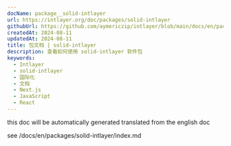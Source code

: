```yaml
---
docName: package__solid-intlayer
url: https://intlayer.org/doc/packages/solid-intlayer
githubUrl: https://github.com/aymericzip/intlayer/blob/main/docs/en/packages/solid-intlayer/index.md
createdAt: 2024-08-11
updatedAt: 2024-08-11
title: 包文档 | solid-intlayer
description: 查看如何使用 solid-intlayer 软件包
keywords:
  - Intlayer
  - solid-intlayer
  - 国际化
  - 文档
  - Next.js
  - JavaScript
  - React
---
```


this doc will be automatically generated translated from the english doc

see /docs/en/packages/solid-intlayer/index.md
